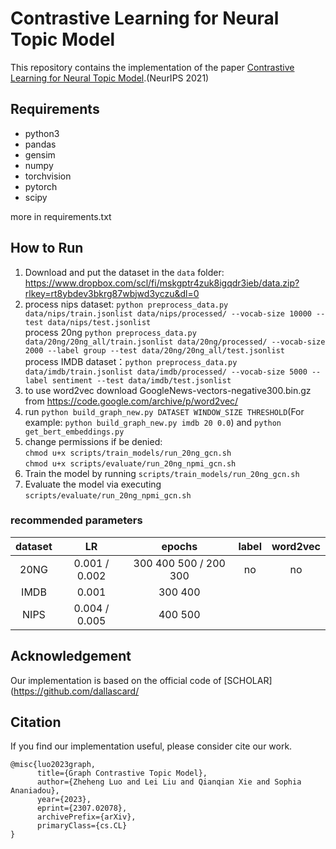 # Contrastive Learning for Neural Topic Model
This repository contains the implementation of the paper [Contrastive Learning for Neural Topic Model](https://arxiv.org/abs/2110.12764).(NeurIPS 2021)


## Requirements
- python3
- pandas
- gensim
- numpy
- torchvision
- pytorch
- scipy

more in requirements.txt 


## How to Run
1. Download and put the dataset in the ```data``` folder: https://www.dropbox.com/scl/fi/mskgptr4zuk8igqdr3ieb/data.zip?rlkey=rt8ybdev3bkrg87wbjwd3yczu&dl=0
2. process nips dataset: ```python preprocess_data.py data/nips/train.jsonlist data/nips/processed/ --vocab-size 10000 --test data/nips/test.jsonlist``` \
  process 20ng ```python preprocess_data.py data/20ng/20ng_all/train.jsonlist data/20ng/processed/ --vocab-size 2000 --label group --test data/20ng/20ng_all/test.jsonlist``` \
  process IMDB dataset：```python preprocess_data.py data/imdb/train.jsonlist data/imdb/processed/ --vocab-size 5000 --label sentiment --test data/imdb/test.jsonlist```
3. to use word2vec download GoogleNews-vectors-negative300.bin.gz from https://code.google.com/archive/p/word2vec/ 
4. run ```python build_graph_new.py DATASET WINDOW_SIZE THRESHOLD```(For example: ```python build_graph_new.py imdb 20 0.0```) and ```python get_bert_embeddings.py```
5. change permissions if be denied: \
```chmod u+x scripts/train_models/run_20ng_gcn.sh``` \
```chmod u+x scripts/evaluate/run_20ng_npmi_gcn.sh```
6. Train the model by running ```scripts/train_models/run_20ng_gcn.sh```
7. Evaluate the model via executing ```scripts/evaluate/run_20ng_npmi_gcn.sh```

### recommended parameters

| dataset |      LR       |        epochs         | label | word2vec |
|:-------:|:-------------:|:---------------------:|:-----:|:--------:|
|  20NG   | 0.001 / 0.002 | 300 400 500 / 200 300 |  no   |    no    |
|  IMDB   |     0.001     |        300 400        |       |          |
|  NIPS   | 0.004 / 0.005 |        400 500        |       |          |


## Acknowledgement
Our implementation is based on the official code of [SCHOLAR](https://github.com/dallascard/

## Citation
If you find our implementation useful, please consider cite our work.
```
@misc{luo2023graph,
      title={Graph Contrastive Topic Model}, 
      author={Zheheng Luo and Lei Liu and Qianqian Xie and Sophia Ananiadou},
      year={2023},
      eprint={2307.02078},
      archivePrefix={arXiv},
      primaryClass={cs.CL}
}
```
